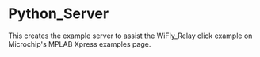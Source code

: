# Python_Server
This creates the example server to assist the WiFly_Relay click example on Microchip's MPLAB Xpress examples page.
